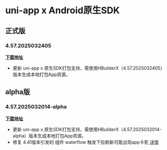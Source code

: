 # uni-app x Android原生SDK

## 正式版

### 4.57.2025032405

**[下载地址](https://web-ext-storage.dcloud.net.cn/uni-app-x/sdk/Android/Android-uni-app-x-SDK@13217-4.57.zip)**

* 更新 uni-app x 原生SDK打包支持，需使用HBuilderX（4.57.2025032405）版本生成本地打包App资源。

## alpha版

### 4.57.2025032014-alpha

**[下载地址](https://web-ext-storage.dcloud.net.cn/uni-app-x/sdk/Android/Android-uni-app-x-SDK@13217-4.57.zip)**

* 更新 uni-app x 原生SDK打包支持，需使用HBuilderX（4.57.2025032014-alpha）版本生成本地打包App资源。
* 修复 4.41版本引发的 组件 waterflow 触发下拉刷新可能出现app卡死 [详情](https://issues.dcloud.net.cn/pages/issues/detail?id=16133)